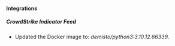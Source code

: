 #### Integrations
##### CrowdStrike Indicator Feed
- Updated the Docker image to: *demisto/python3:3.10.12.66339*.
